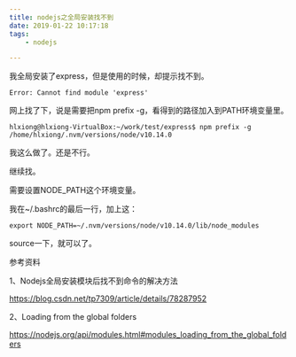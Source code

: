 ```yaml
---
title: nodejs之全局安装找不到
date: 2019-01-22 10:17:18
tags:
	- nodejs

---
```




我全局安装了express，但是使用的时候，却提示找不到。

```
Error: Cannot find module 'express'
```

网上找了下，说是需要把npm prefix -g，看得到的路径加入到PATH环境变量里。

```
hlxiong@hlxiong-VirtualBox:~/work/test/express$ npm prefix -g
/home/hlxiong/.nvm/versions/node/v10.14.0
```

我这么做了。还是不行。

继续找。

需要设置NODE_PATH这个环境变量。

我在~/.bashrc的最后一行，加上这：

```
export NODE_PATH=~/.nvm/versions/node/v10.14.0/lib/node_modules
```

source一下，就可以了。



参考资料

1、Nodejs全局安装模块后找不到命令的解决方法

https://blog.csdn.net/tp7309/article/details/78287952

2、Loading from the global folders

https://nodejs.org/api/modules.html#modules_loading_from_the_global_folders